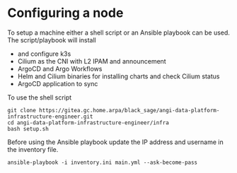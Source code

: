 # Configuring a node
To setup a machine either a shell script or an Ansible playbook can be used. The script/playbook will install
- and configure k3s
- Cilium as the CNI with L2 IPAM and announcement
- ArgoCD and Argo Workflows
- Helm and Cilium binaries for installing charts and check Cilium status
- ArgoCD application to sync 

To use the shell script

```shell
git clone https://gitea.gc.home.arpa/black_sage/angi-data-platform-infrastructure-engineer.git
cd angi-data-platform-infrastructure-engineer/infra
bash setup.sh
```

Before using the Ansible playbook update the IP address and username in the inventory file.
```shell
ansible-playbook -i inventory.ini main.yml --ask-become-pass
```